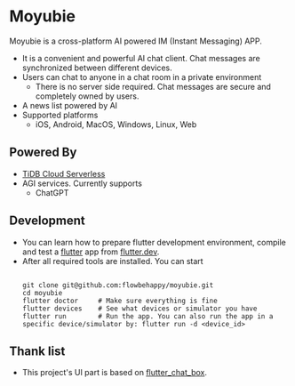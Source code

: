 # Moyubie

Moyubie is a cross-platform AI powered IM (Instant Messaging) APP.

* It is a convenient and powerful AI chat client. Chat messages are synchronized between different devices.
* Users can chat to anyone in a chat room in a private environment
  * There is no server side required. Chat messages are secure and completely owned by users.
* A news list powered by AI
* Supported platforms
  * iOS, Android, MacOS, Windows, Linux, Web

## Powered By

* [TiDB Cloud Serverless](https://tidbcloud.com/free-trial)
* AGI services. Currently supports
  * ChatGPT

## Development

* You can learn how to prepare flutter development environment, compile and test a [flutter](https://flutter.dev) app from [flutter.dev](https://flutter.dev/).
* After all required tools are installed. You can start
  ```
  
  git clone git@github.com:flowbehappy/moyubie.git
  cd moyubie
  flutter doctor     # Make sure everything is fine
  flutter devices    # See what devices or simulator you have
  flutter run        # Run the app. You can also run the app in a specific device/simulator by: flutter run -d <device_id>
  ```

## Thank list

* This project's UI part is based on [flutter_chat_box](https://github.com/bravekingzhang/flutter_chat_box). 


